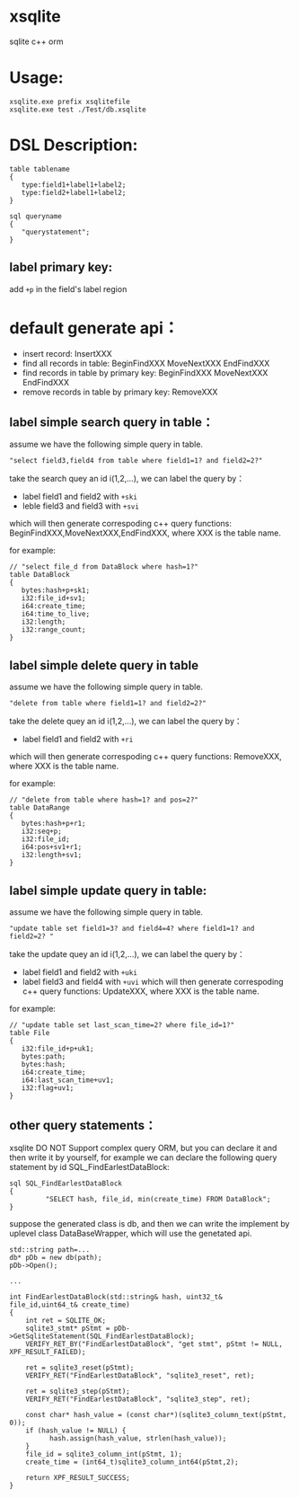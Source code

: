 xsqlite
=========
sqlite c++ orm

Usage:
==========
```
xsqlite.exe prefix xsqlitefile
xsqlite.exe test ./Test/db.xsqlite
```

DSL Description:
=========
```
table tablename
{
   type:field1+label1+label2;
   type:field2+label1+label2;
}

sql queryname
{
   "querystatement";
}
```

label primary key:
------------------

add `+p` in the field's label region 

default generate api：
===========
- insert record: InsertXXX
- find all records in table: BeginFindXXX MoveNextXXX EndFindXXX
- find records in table by primary key: BeginFindXXX MoveNextXXX EndFindXXX
- remove records in table by primary key: RemoveXXX


label simple search query in table： 
------------------

assume we have the following simple query in table.

```
"select field3,field4 from table where field1=1? and field2=2?" 
```

take the search quey an id i(1,2,...), we can label the query by：
- label field1 and field2 with `+ski` 
- leble field3 and field3 with `+svi` 

which will then generate correspoding c++ query functions: BeginFindXXX,MoveNextXXX,EndFindXXX, where XXX is the table name.

for example:
```
// "select file_d from DataBlock where hash=1?"
table DataBlock
{
   bytes:hash+p+sk1;
   i32:file_id+sv1;
   i64:create_time;
   i64:time_to_live;
   i32:length;
   i32:range_count;
}
```

label simple delete query in table
------------------

assume we have the following simple query in table.
```
"delete from table where field1=1? and field2=2?"
```

take the delete quey an id i(1,2,...), we can label the query by：
- label field1 and field2 with `+ri`

which will then generate correspoding c++ query functions: RemoveXXX, where XXX is the table name.

for example:
```
// "delete from table where hash=1? and pos=2?"
table DataRange
{
   bytes:hash+p+r1;
   i32:seq+p;
   i32:file_id;
   i64:pos+sv1+r1;
   i32:length+sv1;
}
```

label simple update query in table:
------------------

assume we have the following simple query in table.
```
"update table set field1=3? and field4=4? where field1=1? and field2=2? " 
```
take the update quey an id i(1,2,...), we can label the query by：
- label field1 and field2 with `+uki`
- label field3 and field4 with `+uvi`
which will then generate correspoding c++ query functions: UpdateXXX, where XXX is the table name.

for example:
```
// "update table set last_scan_time=2? where file_id=1?"
table File
{
   i32:file_id+p+uk1;
   bytes:path;
   bytes:hash;
   i64:create_time;
   i64:last_scan_time+uv1;
   i32:flag+uv1;
}
```

other query statements：
------------------

xsqlite DO NOT Support complex query ORM, but you can declare it and then write it by yourself, for example
we can declare the following query statement by id SQL_FindEarlestDataBlock:

```
sql SQL_FindEarlestDataBlock
{
         "SELECT hash, file_id, min(create_time) FROM DataBlock";
}
```

suppose the generated class is db, 
and then we can write the implement by uplevel class DataBaseWrapper, which will use the genetated api.

```
std::string path=...
db* pDb = new db(path);
pDb->Open();

...

int FindEarlestDataBlock(std::string& hash, uint32_t& file_id,uint64_t& create_time)
{
    int ret = SQLITE_OK;
    sqlite3_stmt* pStmt = pDb->GetSqliteStatement(SQL_FindEarlestDataBlock);
    VERIFY_RET_BY("FindEarlestDataBlock", "get stmt", pStmt != NULL, XPF_RESULT_FAILED);

    ret = sqlite3_reset(pStmt);
    VERIFY_RET("FindEarlestDataBlock", "sqlite3_reset", ret);

    ret = sqlite3_step(pStmt);
    VERIFY_RET("FindEarlestDataBlock", "sqlite3_step", ret);

    const char* hash_value = (const char*)(sqlite3_column_text(pStmt, 0));
    if (hash_value != NULL) {
          hash.assign(hash_value, strlen(hash_value));
    }
    file_id = sqlite3_column_int(pStmt, 1);
    create_time = (int64_t)sqlite3_column_int64(pStmt,2);

    return XPF_RESULT_SUCCESS;
}

```
